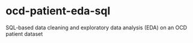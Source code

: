 # ocd-patient-eda-sql
SQL-based data cleaning and exploratory data analysis (EDA) on an OCD patient dataset
